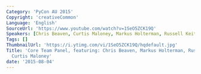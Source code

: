 ```yaml
---
Category: 'PyCon AU 2015'
Copyright: 'creativeCommon'
Language: 'English'
SourceUrl: 'https://www.youtube.com/watch?v=1SeO5ZCK19Q'
Speakers: [Chris Beaven, Curtis Maloney, Markus Holterman, Russell Keith-Magee]
Tags: []
ThumbnailUrl: 'https://i.ytimg.com/vi/1SeO5ZCK19Q/hqdefault.jpg'
Title: 'Core Team Panel, featuring: Chris Beaven, Markus Holterman, Russell Keith-Magee,
  Curtis Maloney'
date: '2015-08-04'
---
```


